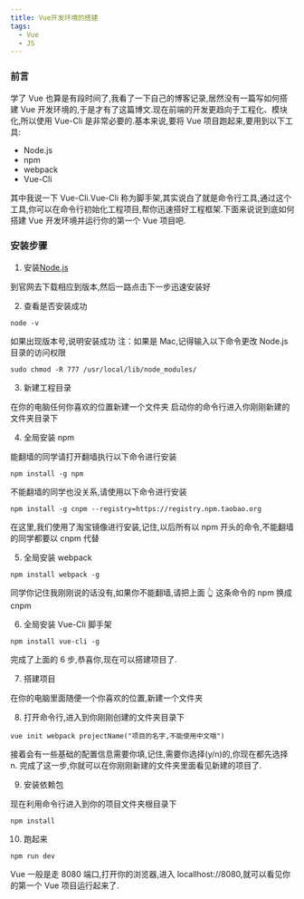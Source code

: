 ```yaml
---
title: Vue开发环境的搭建
tags:
  - Vue
  - JS
---
```


### 前言

学了 Vue 也算是有段时间了,我看了一下自己的博客记录,居然没有一篇写如何搭建 Vue 开发环境的,于是才有了这篇博文.现在前端的开发更趋向于工程化、模块化,所以使用 Vue-Cli 是非常必要的.基本来说,要将 Vue 项目跑起来,要用到以下工具:

- Node.js
- npm
- webpack
- Vue-Cli
<!-- more -->

其中我说一下 Vue-Cli.Vue-Cli 称为脚手架,其实说白了就是命令行工具,通过这个工具,你可以在命令行初始化工程项目,帮你迅速搭好工程框架.下面来说说到底如何搭建 Vue 开发环境并运行你的第一个 Vue 项目吧.

### 安装步骤

1. 安装[Node.js](https://nodejs.org/en/)

到官网去下载相应到版本,然后一路点击下一步迅速安装好

2. 查看是否安装成功

```
node -v
```

如果出现版本号,说明安装成功
注：如果是 Mac,记得输入以下命令更改 Node.js 目录的访问权限

```
sudo chmod -R 777 /usr/local/lib/node_modules/
```

3.  新建工程目录

在你的电脑任何你喜欢的位置新建一个文件夹
启动你的命令行进入你刚刚新建的文件夹目录下

4. 全局安装 npm

能翻墙的同学请打开翻墙执行以下命令进行安装

```
npm install -g npm
```

不能翻墙的同学也没关系,请使用以下命令进行安装

```
npm install -g cnpm --registry=https://registry.npm.taobao.org
```

在这里,我们使用了淘宝镜像进行安装,记住,以后所有以 npm 开头的命令,不能翻墙的同学都要以 cnpm 代替

5. 全局安装 webpack

```
npm install webpack -g
```

同学你记住我刚刚说的话没有,如果你不能翻墙,请把上面 👆 这条命令的 npm 换成 cnpm

6. 全局安装 Vue-Cli 脚手架

```
npm install vue-cli -g
```

完成了上面的 6 步,恭喜你,现在可以搭建项目了.

7. 搭建项目

在你的电脑里面随便一个你喜欢的位置,新建一个文件夹

8. 打开命令行,进入到你刚刚创建的文件夹目录下

```
vue init webpack projectName("项目的名字,不能使用中文哦")
```

接着会有一些基础的配置信息需要你填,记住,需要你选择(y/n)的,你现在都先选择 n.
完成了这一步,你就可以在你刚刚新建的文件夹里面看见新建的项目了.

9. 安装依赖包

现在利用命令行进入到你的项目文件夹根目录下

```
npm install
```

10. 跑起来

```
npm run dev
```

Vue 一般是走 8080 端口,打开你的浏览器,进入 locallhost://8080,就可以看见你的第一个 Vue 项目运行起来了.
